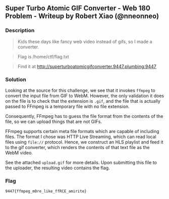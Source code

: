 ## Super Turbo Atomic GIF Converter - Web 180 Problem - Writeup by Robert Xiao (@nneonneo)

### Description

> Kids these days like fancy web video instead of gifs, so I made a converter.

> Flag is /home/ctf/flag.txt

> Find it at http://superturboatomicgifconverter.9447.plumbing:9447


### Solution

Looking at the source for this challenge, we see that it invokes `ffmpeg` to
convert the input file from GIF to WebM. However, the only validation it does on
the file is to check that the extension is `.gif`, and the file that is actually
passed to FFmpeg is a temporary file with no file extension.

Consequently, FFmpeg has to guess the file format from the contents of the file,
so we can upload things that are not GIFs.

FFmpeg supports certain meta file formats which are capable of including files.
The format I chose was HTTP Live Streaming, which can read local files using
`file://` protocol. Hence, we construct an HLS playlist and feed it to the gif
converter, which renders the contents of that text file as the WebM video.

See the attached `upload.gif` for more details. Upon submitting this file to
the uploader, the resulting video contains the flag.

### Flag

    9447{ffmpeg_m0re_like_ffRCE_amirite}
